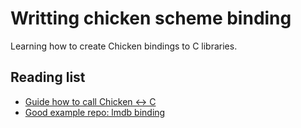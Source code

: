 # Writting chicken scheme binding

Learning how to create Chicken bindings to C libraries.

## Reading list

* [Guide how to call Chicken <-> C](http://www.more-magic.net/posts/scheme-c-integration.html)
* [Good example repo: lmdb binding](https://github.com/iraikov/chicken-lmdb/blob/master/lmdb.scm)
